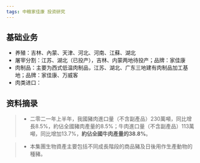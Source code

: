```yaml
---
tags: 中粮家佳康 投资研究
---
```


## 基础业务

- 养殖：吉林、內蒙、天津、河北、河南、江蘇、湖北
- 屠宰分割：江苏、湖北（已投产），吉林、内蒙两地待投产；品牌：家佳康
- 肉制品：主要为西式低温肉制品，江苏、湖北、广东三地建有肉制品加工基地；品牌：家佳康、万威客
- 肉类进口：

## 资料摘录

>- 二零二一年上半年，我國豬肉進口量（不含副產品）230萬噸，同比增長8.5%，約佔全國豬肉產量的8.5%；牛肉進口量（不含副產品）113萬噸，同比增加13.7%，**約佔全國牛肉產量的38.8%**。

>- 本集團生物資產主要包括不同成長階段的商品豬及日後用作生產動物的種豬。